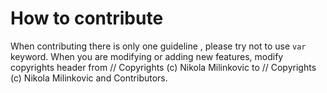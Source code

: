 # How to contribute

When contributing there is only one guideline , please try not to use ```var``` keyword. When you are modifying or adding new features, modify copyrights header from // Copyrights (c) Nikola Milinkovic to // Copyrights (c) Nikola Milinkovic and Contributors.
